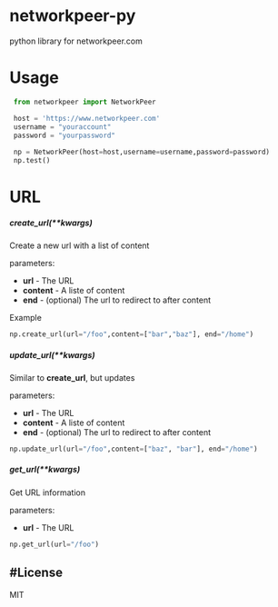 # networkpeer-py

python library for networkpeer.com

# Usage
```python
 from networkpeer import NetworkPeer

 host = 'https://www.networkpeer.com'
 username = "youraccount"
 password = "yourpassword"
 
 np = NetworkPeer(host=host,username=username,password=password)
 np.test()
```

# URL
##### create_url(**kwargs)
Create a new url with a list of content

parameters:

* **url** - The URL
* **content** - A liste of content
* **end** - (optional) The url to redirect to after content

Example
```python
np.create_url(url="/foo",content=["bar","baz"], end="/home")
```
##### update_url(**kwargs)
Similar to **create_url**, but updates

parameters:

* **url** - The URL
* **content** - A liste of content
* **end** - (optional) The url to redirect to after content

```python
np.update_url(url="/foo",content=["baz", "bar"], end="/home")
```
##### get_url(**kwargs)
Get URL information

parameters:
* **url** - The URL


```python
np.get_url(url="/foo")
```

#License
----

MIT


